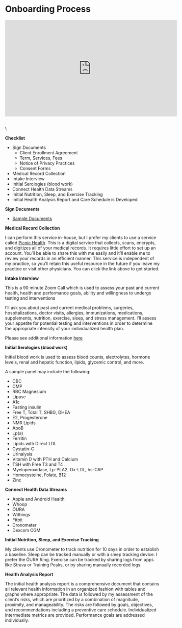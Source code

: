 # Onboarding Process

<iframe width="560" height="315" src="https://www.youtube.com/embed/PpSsxmy7ICE" title="YouTube video player" frameborder="0" allow="accelerometer; autoplay; clipboard-write; encrypted-media; gyroscope; picture-in-picture" allowfullscreen></iframe>

\
\

**Checklist**
- Sign Documents
	- Client Enrollment Agreement
	- Term, Services, Fees
	- Notice of Privacy Practices
	- Consent Forms
- Medical Record Collection
- Intake Interview
- Initial Serologies (blood work)
- Connect Health Data Streams
- Initial Nutrition, Sleep, and Exercise Tracking
- Initial Health Analysis Report and Care Schedule is Developed

**Sign Documents**
- [Sample Documents](https://esignatures.io/signl/0ee3f75d-1581-4d11-a75a-4cb931dcfa7d)

**Medical Record Collection**

I can perform this service in-house, but I prefer my clients to use a service called [Picnic Health](https://picnichealth.com/how-it-works). This is a digital service that collects, scans, encrypts, and digitizes all of your medical records. It requires little effort to set up an account. You’ll be able to share this with me easily and it’ll enable me to review your records in an efficient manner. This service is independent of my practice, so you’ll retain this useful resource in the future if you leave my practice or visit other physicians. You can click the link above to get started.

**Intake Interview**

This is a 90 minute Zoom Call which is used to assess your past and current health, health and performance goals, ability and willingness to undergo testing and interventions

I’ll ask you about past and current medical problems, surgeries, hospitalizations, doctor visits, allergies, immunizations, medications, supplements, nutrition, exercise, sleep, and stress management. I’ll assess your appetite for potential testing and interventions in order to determine the appropriate intensity of your individualized health plan.

Please see additional information [here](./intake_interview_information)

**Initial Serologies (blood work)**

Initial blood work is used to assess blood counts, electrolytes,  hormone levels, renal and hepatic function, lipids, glycemic control, and more.

A sample panel may include the following:
- CBC
- CMP
- RBC Magnesium
- Lipase
- A1c
- Fasting insulin
- Free T, Total T, SHBG, DHEA
- E2, Progesterone
- NMR Lipids
- ApoB
- Lp(a)
- Ferritin
- Lipids with Direct LDL
- Cystatin-C
- Urinalysis
- Vitamin D with PTH and Calcium
- TSH with Free T3 and T4
- Myeloperoxidase, Lp-PLA2, Ox-LDL, hs-CRP
- Homocysteine, Folate, B12
- Zinc

**Connect Health Data Streams**
- Apple and Android Health
- Whoop
- ŌURA
- Withings
- Fitbit
- Cronometer
- Dexcom CGM

**Initial Nutrition, Sleep, and Exercise Tracking**

My clients use Cronometer to track nutrition for 10 days in order to establish a baseline. Sleep can be tracked manually or with a sleep tracking device. I prefer the ŌURA Ring. Exercise can be tracked by sharing logs from apps like Strava or Training Peaks, or by sharing manually recorded logs.

**Health Analysis Report**

The initial health analysis report is a comprehensive document that contains all relevant health information in an organized fashion with tables and graphs where appropriate. The data is followed by my assessment of the client’s risks, which are prioritized by a combination of magnitude, proximity, and manageability. The risks are followed by goals, objectives, and recommendations including a preventive care schedule. Individualized intermediate metrics are provided. Performance goals are addressed individually.
